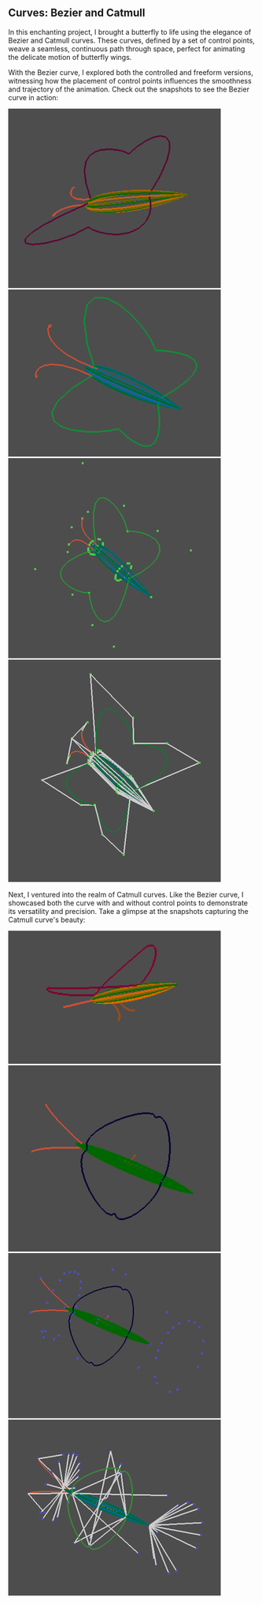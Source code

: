 ## Curves: Bezier and Catmull

In this enchanting project, I brought a butterfly to life using the elegance of Bezier and Catmull curves. These curves, defined by a set of control points, weave a seamless, continuous path through space, perfect for animating the delicate motion of butterfly wings.

With the Bezier curve, I explored both the controlled and freeform versions, witnessing how the placement of control points influences the smoothness and trajectory of the animation. Check out the snapshots to see the Bezier curve in action: 

![alt text](https://github.com/nirmit-1606/Intro-to-Graphics/blob/main/Curves/img/b_img1.png?raw=true)
![alt text](https://github.com/nirmit-1606/Intro-to-Graphics/blob/main/Curves/img/b_img2.png?raw=true)
![alt text](https://github.com/nirmit-1606/Intro-to-Graphics/blob/main/Curves/img/b_img3.png?raw=true)
![alt text](https://github.com/nirmit-1606/Intro-to-Graphics/blob/main/Curves/img/b_img4.png?raw=true)

Next, I ventured into the realm of Catmull curves. Like the Bezier curve, I showcased both the curve with and without control points to demonstrate its versatility and precision. Take a glimpse at the snapshots capturing the Catmull curve's beauty:

![alt text](https://github.com/nirmit-1606/Intro-to-Graphics/blob/main/Curves/img/c_img1.png?raw=true)
![alt text](https://github.com/nirmit-1606/Intro-to-Graphics/blob/main/Curves/img/c_img2.png?raw=true)
![alt text](https://github.com/nirmit-1606/Intro-to-Graphics/blob/main/Curves/img/c_img3.png?raw=true)
![alt text](https://github.com/nirmit-1606/Intro-to-Graphics/blob/main/Curves/img/c_img4.png?raw=true)
